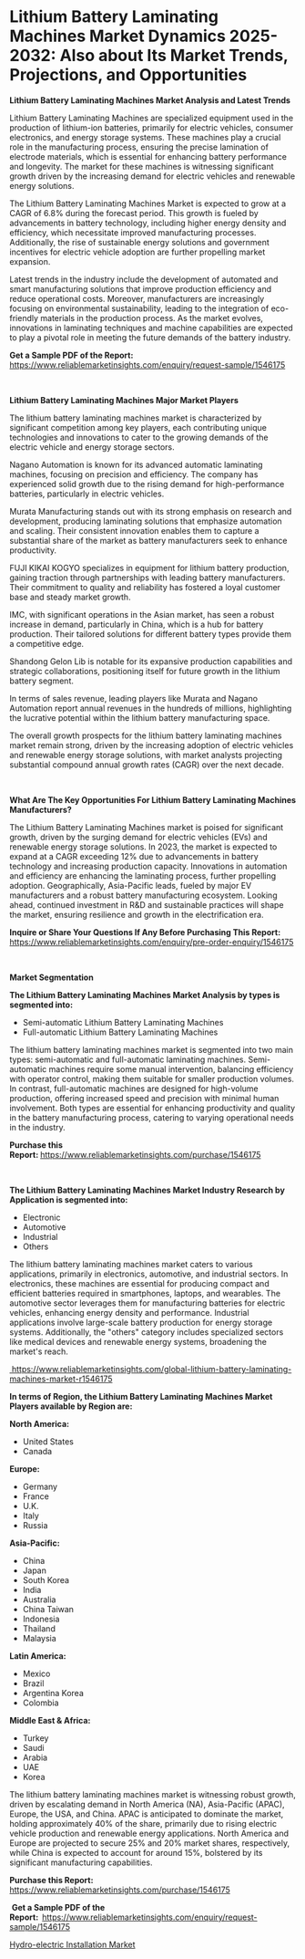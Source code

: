 <p><h1>Lithium Battery Laminating Machines Market Dynamics 2025-2032: Also about Its Market Trends, Projections, and Opportunities</h1></p><p><strong>Lithium Battery Laminating Machines Market Analysis and Latest Trends</strong></p>
<p><p>Lithium Battery Laminating Machines are specialized equipment used in the production of lithium-ion batteries, primarily for electric vehicles, consumer electronics, and energy storage systems. These machines play a crucial role in the manufacturing process, ensuring the precise lamination of electrode materials, which is essential for enhancing battery performance and longevity. The market for these machines is witnessing significant growth driven by the increasing demand for electric vehicles and renewable energy solutions.</p><p>The Lithium Battery Laminating Machines Market is expected to grow at a CAGR of 6.8% during the forecast period. This growth is fueled by advancements in battery technology, including higher energy density and efficiency, which necessitate improved manufacturing processes. Additionally, the rise of sustainable energy solutions and government incentives for electric vehicle adoption are further propelling market expansion. </p><p>Latest trends in the industry include the development of automated and smart manufacturing solutions that improve production efficiency and reduce operational costs. Moreover, manufacturers are increasingly focusing on environmental sustainability, leading to the integration of eco-friendly materials in the production process. As the market evolves, innovations in laminating techniques and machine capabilities are expected to play a pivotal role in meeting the future demands of the battery industry.</p></p>
<p><strong>Get a Sample PDF of the Report:&nbsp;</strong> <a href="https://www.reliablemarketinsights.com/enquiry/request-sample/1546175?utm_campaign=3121&utm_medium=2&utm_source=Github&utm_content=ia&utm_term=11042025&utm_id=lithium-battery-laminating-machines">https://www.reliablemarketinsights.com/enquiry/request-sample/1546175</a></p>
<p>&nbsp;</p>
<p><strong>Lithium Battery Laminating Machines Major Market Players</strong></p>
<p><p>The lithium battery laminating machines market is characterized by significant competition among key players, each contributing unique technologies and innovations to cater to the growing demands of the electric vehicle and energy storage sectors.</p><p>Nagano Automation is known for its advanced automatic laminating machines, focusing on precision and efficiency. The company has experienced solid growth due to the rising demand for high-performance batteries, particularly in electric vehicles.</p><p>Murata Manufacturing stands out with its strong emphasis on research and development, producing laminating solutions that emphasize automation and scaling. Their consistent innovation enables them to capture a substantial share of the market as battery manufacturers seek to enhance productivity.</p><p>FUJI KIKAI KOGYO specializes in equipment for lithium battery production, gaining traction through partnerships with leading battery manufacturers. Their commitment to quality and reliability has fostered a loyal customer base and steady market growth.</p><p>IMC, with significant operations in the Asian market, has seen a robust increase in demand, particularly in China, which is a hub for battery production. Their tailored solutions for different battery types provide them a competitive edge.</p><p>Shandong Gelon Lib is notable for its expansive production capabilities and strategic collaborations, positioning itself for future growth in the lithium battery segment.</p><p>In terms of sales revenue, leading players like Murata and Nagano Automation report annual revenues in the hundreds of millions, highlighting the lucrative potential within the lithium battery manufacturing space. </p><p>The overall growth prospects for the lithium battery laminating machines market remain strong, driven by the increasing adoption of electric vehicles and renewable energy storage solutions, with market analysts projecting substantial compound annual growth rates (CAGR) over the next decade.</p></p>
<p>&nbsp;</p>
<p><strong>What Are The Key Opportunities For Lithium Battery Laminating Machines Manufacturers?</strong></p>
<p><p>The Lithium Battery Laminating Machines market is poised for significant growth, driven by the surging demand for electric vehicles (EVs) and renewable energy storage solutions. In 2023, the market is expected to expand at a CAGR exceeding 12% due to advancements in battery technology and increasing production capacity. Innovations in automation and efficiency are enhancing the laminating process, further propelling adoption. Geographically, Asia-Pacific leads, fueled by major EV manufacturers and a robust battery manufacturing ecosystem. Looking ahead, continued investment in R&D and sustainable practices will shape the market, ensuring resilience and growth in the electrification era.</p></p>
<p><strong>Inquire or Share Your Questions If Any Before Purchasing This Report:</strong> <a href="https://www.reliablemarketinsights.com/enquiry/pre-order-enquiry/1546175?utm_campaign=3121&utm_medium=2&utm_source=Github&utm_content=ia&utm_term=11042025&utm_id=lithium-battery-laminating-machines">https://www.reliablemarketinsights.com/enquiry/pre-order-enquiry/1546175</a></p>
<p>&nbsp;</p>
<p><strong>Market Segmentation</strong></p>
<p><strong>The Lithium Battery Laminating Machines Market Analysis by types is segmented into:</strong></p>
<p><ul><li>Semi-automatic Lithium Battery Laminating Machines</li><li>Full-automatic Lithium Battery Laminating Machines</li></ul></p>
<p><p>The lithium battery laminating machines market is segmented into two main types: semi-automatic and full-automatic laminating machines. Semi-automatic machines require some manual intervention, balancing efficiency with operator control, making them suitable for smaller production volumes. In contrast, full-automatic machines are designed for high-volume production, offering increased speed and precision with minimal human involvement. Both types are essential for enhancing productivity and quality in the battery manufacturing process, catering to varying operational needs in the industry.</p></p>
<p><strong>Purchase this Report:&nbsp;</strong><a href="https://www.reliablemarketinsights.com/purchase/1546175?utm_campaign=3121&utm_medium=2&utm_source=Github&utm_content=ia&utm_term=11042025&utm_id=lithium-battery-laminating-machines">https://www.reliablemarketinsights.com/purchase/1546175</a></p>
<p>&nbsp;</p>
<p><strong>The Lithium Battery Laminating Machines Market Industry Research by Application is segmented into:</strong></p>
<p><ul><li>Electronic</li><li>Automotive</li><li>Industrial</li><li>Others</li></ul></p>
<p><p>The lithium battery laminating machines market caters to various applications, primarily in electronics, automotive, and industrial sectors. In electronics, these machines are essential for producing compact and efficient batteries required in smartphones, laptops, and wearables. The automotive sector leverages them for manufacturing batteries for electric vehicles, enhancing energy density and performance. Industrial applications involve large-scale battery production for energy storage systems. Additionally, the "others" category includes specialized sectors like medical devices and renewable energy systems, broadening the market's reach.</p></p>
<p><a href="https://www.reliablemarketinsights.com/global-lithium-battery-laminating-machines-market-r1546175?utm_campaign=3121&utm_medium=2&utm_source=Github&utm_content=ia&utm_term=11042025&utm_id=lithium-battery-laminating-machines">&nbsp;https://www.reliablemarketinsights.com/global-lithium-battery-laminating-machines-market-r1546175</a></p>
<p><strong>In terms of Region, the Lithium Battery Laminating Machines Market Players available by Region are:</strong></p>
<p>
    <p> <strong> North America: </strong>
        <ul>
            <li>United States</li>
            <li>Canada</li>
        </ul>
        </p> 
    <p> <strong> Europe: </strong>
        <ul>
            <li>Germany</li>
            <li>France</li>
            <li>U.K.</li>
            <li>Italy</li>
            <li>Russia</li>
        </ul>
        </p> 
    <p> <strong> Asia-Pacific: </strong>
        <ul>
            <li>China</li>
            <li>Japan</li>
            <li>South Korea</li>
            <li>India</li>
            <li>Australia</li>
            <li>China Taiwan</li>
            <li>Indonesia</li>
            <li>Thailand</li>
            <li>Malaysia</li>
        </ul>
        </p> 
    <p> <strong> Latin America: </strong>
        <ul>
            <li>Mexico</li>
            <li>Brazil</li>
            <li>Argentina Korea</li>
            <li>Colombia</li>
        </ul>
        </p> 
    <p> <strong> Middle East & Africa: </strong>
        <ul>
            <li>Turkey</li>
            <li>Saudi</li>
            <li>Arabia</li>
            <li>UAE</li>
            <li>Korea</li>
        </ul>
    </p>
    </p>
<p><p>The lithium battery laminating machines market is witnessing robust growth, driven by escalating demand in North America (NA), Asia-Pacific (APAC), Europe, the USA, and China. APAC is anticipated to dominate the market, holding approximately 40% of the share, primarily due to rising electric vehicle production and renewable energy applications. North America and Europe are projected to secure 25% and 20% market shares, respectively, while China is expected to account for around 15%, bolstered by its significant manufacturing capabilities.</p></p>
<p><strong>Purchase this Report: </strong><a href="https://www.reliablemarketinsights.com/purchase/1546175?utm_campaign=3121&utm_medium=2&utm_source=Github&utm_content=ia&utm_term=11042025&utm_id=lithium-battery-laminating-machines">https://www.reliablemarketinsights.com/purchase/1546175</a></p>
<p>&nbsp;<strong>Get a Sample PDF of the Report:&nbsp;&nbsp;</strong><a href="https://www.reliablemarketinsights.com/enquiry/request-sample/1546175?utm_campaign=3121&utm_medium=2&utm_source=Github&utm_content=ia&utm_term=11042025&utm_id=lithium-battery-laminating-machines">https://www.reliablemarketinsights.com/enquiry/request-sample/1546175</a></p>
<p><strong></strong></p>
<p><p><a href="https://github.com/carylgrinko/Market-Research-Report-List-1/blob/main/hydro-electric-installation-market.md?utm_campaign=3121&utm_medium=2&utm_source=Github&utm_content=ia&utm_term=11042025&utm_id=lithium-battery-laminating-machines">Hydro-electric Installation Market</a></p></p>